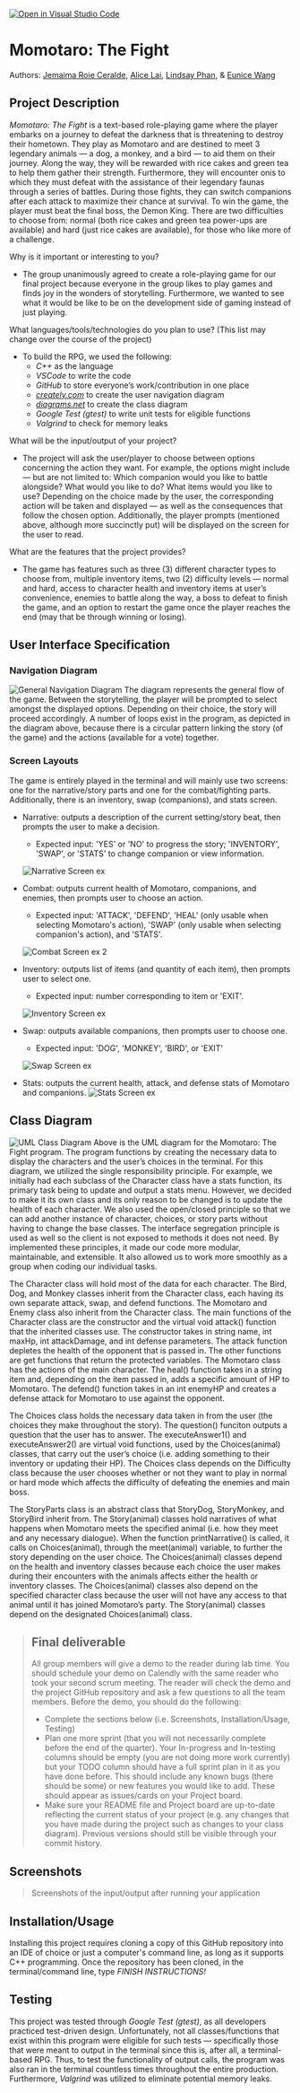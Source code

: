 [![Open in Visual Studio Code](https://classroom.github.com/assets/open-in-vscode-718a45dd9cf7e7f842a935f5ebbe5719a5e09af4491e668f4dbf3b35d5cca122.svg)](https://classroom.github.com/online_ide?assignment_repo_id=10868992&assignment_repo_type=AssignmentRepo)
 
# Momotaro: The Fight
 
 Authors: [Jemaima Roie Ceralde](https://github.com/jaeceralde), [Alice Lai](https://github.com/AliceLaiHK), [Lindsay Phan](https://github.com/lindsayphan), & [Eunice Wang](https://github.com/ewang117)

## Project Description
_Momotaro: The Fight_ is a text-based role-playing game where the player embarks on a journey to defeat the darkness that is threatening to destroy their hometown. They play as Momotaro and are destined to meet 3 legendary animals — a dog, a monkey, and a bird — to aid them on their journey. Along the way, they will be rewarded with rice cakes and green tea to help them gather their strength. Furthermore, they will encounter onis to which they must defeat with the assistance of their legendary faunas through a series of battles. During those fights, they can switch companions after each attack to maximize their chance at survival. To win the game, the player must beat the final boss, the Demon King. There are two difficulties to choose from: normal (both rice cakes and green tea power-ups are available) and hard (just rice cakes are available), for those who like more of a challenge. 

Why is it important or interesting to you?
* The group unanimously agreed to create a role-playing game for our final project because everyone in the group likes to play games and finds joy in the wonders of storytelling. Furthermore, we wanted to see what it would be like to be on the development side of gaming instead of just playing.
 
What languages/tools/technologies do you plan to use? (This list may change over the course of the project)
* To build the RPG, we used the following:  
    - _C++_ as the language  
    - _VSCode_ to write the code  
    - _GitHub_ to store everyone’s work/contribution in one place  
    - _[creately.com](creately.com)_ to create the user navigation diagram 
    - _[diagrams.net](diagrams.net)_ to create the class diagram
    - _Google Test (gtest)_ to write unit tests for eligible functions
    - _Valgrind_ to check for memory leaks
 
What will be the input/output of your project?
* The project will ask the user/player to choose between options concerning the action they want. For example, the options might include — but are not limited to: Which companion would you like to battle alongside? What would you like to do? What items would you like to use?
Depending on the choice made by the user, the corresponding action will be taken and displayed — as well as the consequences that follow the chosen option. Additionally, the player prompts (mentioned above, although more succinctly put) will be displayed on the screen for the user to read.

What are the features that the project provides?
 
* The game has features such as three (3) different character types to choose from, multiple inventory items, two (2) difficulty levels — normal and hard, access to character health and inventory items at user’s convenience, enemies to battle along the way, a boss to defeat to finish the game, and an option to restart the game once the player reaches the end (may that be through winning or losing).
 
## User Interface Specification
### Navigation Diagram
![General Navigation Diagram](screencaps/GeneralNaviDiagram.jpg)
The diagram represents the general flow of the game. Between the storytelling, the player will be prompted to select amongst the displayed options. Depending on their choice, the story will proceed accordingly. A number of loops exist in the program, as depicted in the diagram above, because there is a circular pattern linking the story (of the game) and the actions (available for a vote) together.

### Screen Layouts
The game is entirely played in the terminal and will mainly use two screens: one for the narrative/story parts and one for the combat/fighting parts. Additionally, there is an inventory, swap (companions), and stats screen. 
* Narrative: outputs a description of the current setting/story beat, then prompts the user to make a decision. 
   - Expected input: 'YES' or 'NO' to progress the story; 'INVENTORY', 'SWAP', or 'STATS' to change companion or view information. 
   
   ![Narrative Screen ex](screencaps/narrative_screen_example.PNG)
* Combat: outputs current health of Momotaro, companions, and enemies, then prompts user to choose an action. 
   - Expected input: 'ATTACK', 'DEFEND', 'HEAL' (only usable when selecting Momotaro's action), 'SWAP' (only usable when selecting companion's action), and 'STATS'.
   
   ![Combat Screen ex 2](screencaps/combat_screen_example_2.PNG)
* Inventory: outputs list of items (and quantity of each item), then prompts user to select one.
    - Expected input: number corresponding to item or 'EXIT'.
    
    ![Inventory Screen ex](screencaps/inventory_example.PNG)
* Swap: outputs available companions, then prompts user to choose one.
    - Expected input: 'DOG', 'MONKEY', 'BIRD', or 'EXIT'
    
    ![Swap Screen ex](screencaps/swap_example.PNG)
* Stats: outputs the current health, attack, and defense stats of Momotaro and companions.
    ![Stats Screen ex](screencaps/stats_example.PNG)

## Class Diagram
 ![UML Class Diagram](screencaps/UML%20Diagram%232.jpg)
 Above is the UML diagram for the Momotaro: The Fight program. The program functions by creating the necessary data to display the characters and the user’s choices in the terminal. For this diagram, we utilized the single responsibility principle. For example, we initially had each subclass of the Character class have a stats function, its primary task being to update and output a stats menu. However, we decided to make it its own class and its only reason to be changed is to update the health of each character. We also used the open/closed principle so that we can add another instance of character, choices, or story parts without having to change the base classes. The interface segregation principle is used as well so the client is not exposed to methods it does not need. By implemented these principles, it made our code more modular, maintainable, and extensible. It also allowed us to work more smoothly as a group when coding our individual tasks. 
 
 The Character class will hold most of the data for each character. The Bird, Dog, and Monkey classes inherit from the Character class, each having its own separate attack, swap, and defend functions. The Momotaro and Enemy class also inherit from the Character class. The main functions of the Character class are the constructor and the virtual void attack() function that the inherited classes use. The constructor takes in string name, int maxHp, int attackDamage, and int defense parameters. The attack function depletes the health of the opponent that is passed in. The other functions are get functions that return the protected variables. The Momotaro class has the actions of the main character. The heal() function takes in a string item and, depending on the item passed in, adds a specific amount of HP to Momotaro. The defend() function takes in an int enemyHP and creates a defense attack for Momotaro to use against the opponent.
 
 The Choices class holds the necessary data taken in from the user (the choices they make throughout the story). The question() funciton outputs a question that the user has to answer. The executeAnswer1() and executeAnswer2() are virtual void functions, used by the Choices(animal) classes, that carry out the user’s choice (i.e. adding something to their inventory or updating their HP). The Choices class depends on the Difficulty class because the user chooses whether or not they want to play in normal or hard mode which affects the difficulty of defeating the enemies and main boss. 
 
 The StoryParts class is an abstract class that StoryDog, StoryMonkey, and StoryBird inherit from. The Story(animal) classes hold narratives of what happens when Momotaro meets the specified animal (i.e. how they meet and any necessary dialogue). When the function printNarrative() is called, it calls on Choices(animal), through the meet(animal) variable, to further the story depending on the user choice. The Choices(animal) classes depend on the health and inventory classes because each choice the user makes during their encounters with the animals affects either the health or inventory classes. The Choices(animal) classes also depend on the specified character class because the user will not have any access to that animal until it has joined Momotaro’s party. The Story(animal) classes depend on the designated Choices(animal) class. 
 
 > ## Final deliverable
 > All group members will give a demo to the reader during lab time. You should schedule your demo on Calendly with the same reader who took your second scrum meeting. The reader will check the demo and the project GitHub repository and ask a few questions to all the team members. 
 > Before the demo, you should do the following:
 > * Complete the sections below (i.e. Screenshots, Installation/Usage, Testing)
 > * Plan one more sprint (that you will not necessarily complete before the end of the quarter). Your In-progress and In-testing columns should be empty (you are not doing more work currently) but your TODO column should have a full sprint plan in it as you have done before. This should include any known bugs (there should be some) or new features you would like to add. These should appear as issues/cards on your Project board.
 > * Make sure your README file and Project board are up-to-date reflecting the current status of your project (e.g. any changes that you have made during the project such as changes to your class diagram). Previous versions should still be visible through your commit history. 
 
## Screenshots
 > Screenshots of the input/output after running your application
## Installation/Usage
Installing this project requires cloning a copy of this GitHub repository into an IDE of choice or just a computer's command line, as long as it supports C++ programming. Once the repository has been cloned, in the terminal/command line, type _FINISH INSTRUCTIONS!_
## Testing
This project was tested through _Google Test (gtest)_, as all developers practiced test-driven design. Unfortunately, not all classes/functions that exist within this program were eligible for such tests — specifically those that were meant to output in the terminal since this is, after all, a terminal-based RPG. Thus, to test the functionality of output calls, the program was also ran in the terminal countless times throughout the entire production. Furthermore, _Valgrind_ was utilized to eliminate potential memory leaks.

